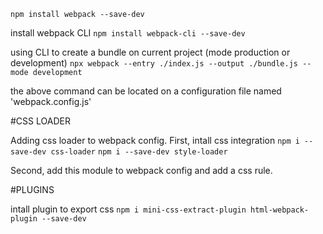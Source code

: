 `npm install webpack --save-dev`

install webpack CLI
`npm install webpack-cli --save-dev`

using CLI to create a bundle on current project (mode production or development)
`npx webpack --entry ./index.js --output ./bundle.js --mode development`

the above command can be located on a configuration file named 'webpack.config.js'

#CSS LOADER

Adding css loader to webpack config.
First, intall css integration
`npm i --save-dev css-loader`
`npm i --save-dev style-loader`

Second, add this module to webpack config and add a css rule.

#PLUGINS

intall plugin to export css
`npm i mini-css-extract-plugin html-webpack-plugin --save-dev`
